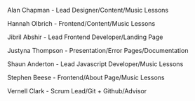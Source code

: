 Alan Chapman - Lead Designer/Content/Music Lessons

Hannah Olbrich - Frontend/Content/Music Lessons

Jibril Abshir - Lead Frontend Developer/Landing Page

Justyna Thompson - Presentation/Error Pages/Documentation

Shaun Anderton - Lead Javascript Developer/Music Lessons

Stephen Beese - Frontend/About Page/Music Lessons

Vernell Clark - Scrum Lead/Git + Github/Advisor